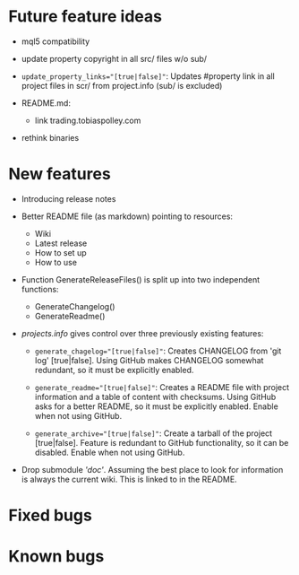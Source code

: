 # Future feature ideas

- mql5 compatibility

- update property copyright in all src/ files w/o sub/

- `update_property_links="[true|false]"`:
  Updates \#property link in all project files in scr/ from project.info
  (sub/ is excluded)

- README.md:
  - link trading.tobiaspolley.com


- rethink binaries

# New features

+ Introducing release notes

+ Better README file (as markdown) pointing to resources:

  + Wiki
  + Latest release
  + How to set up
  + How to use


+ Function GenerateReleaseFiles() is split up into two independent functions:

  + GenerateChangelog()
  + GenerateReadme()


- _projects.info_ gives control over three previously existing features:

  + `generate_chagelog="[true|false]"`:
    Creates CHANGELOG from 'git log' [true|false].
    Using GitHub makes CHANGELOG somewhat redundant, so it must be explicitly enabled.

  + `generate_readme="[true|false]"`:
    Creates a README file with project information and a table of content with checksums.
    Using GitHub asks for a better README, so it must be explicitly enabled.
    Enable when not using GitHub.

  + `generate_archive="[true|false]"`:
    Create a tarball of the project [true|false].
    Feature is redundant to GitHub functionality, so it can be disabled.
    Enable when not using GitHub.

+ Drop submodule _'doc'_. Assuming the best place to look for information is always the current wiki. This is linked to in the README.


# Fixed bugs

# Known bugs
